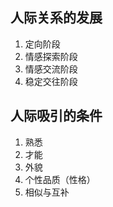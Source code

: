 ## 人际关系的发展

1. 定向阶段
2. 情感探索阶段
3. 情感交流阶段
4. 稳定交往阶段



## 人际吸引的条件

1. 熟悉
2. 才能
3. 外貌
4. 个性品质（性格）
5. 相似与互补

